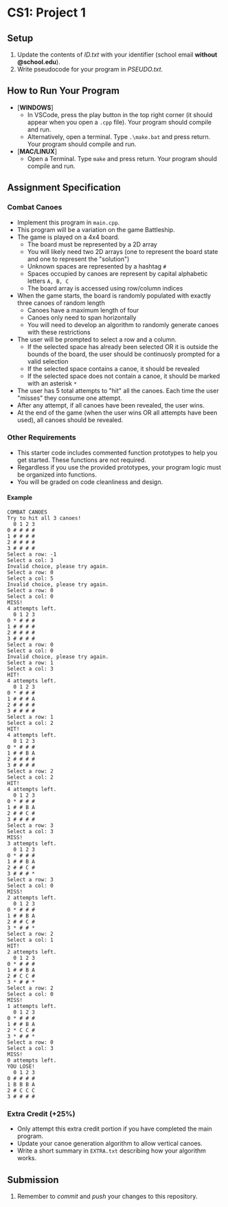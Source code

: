 # CS1: Project 1

## Setup
1. Update the contents of *ID.txt* with your identifier (school email **without @school.edu**).
2. Write pseudocode for your program in *PSEUDO.txt*.

## How to Run Your Program
* [**WINDOWS**]
   - In VSCode, press the play button in the top right corner (it should appear when you open a `.cpp` file). Your program should compile and run.
   - Alternatively, open a terminal. Type `.\make.bat` and press return. Your program should compile and run.
* [**MAC/LINUX**]
   - Open a Terminal. Type `make` and press return. Your program should compile and run.

## Assignment Specification
### Combat Canoes
* Implement this program in `main.cpp`.
* This program will be a variation on the game Battleship.
* The game is played on a 4x4 board.
   - The board must be represented by a 2D array
   - You will likely need two 2D arrays (one to represent the board state and one to represent the "solution")
   - Unknown spaces are represented by a hashtag `#`
   - Spaces occupied by canoes are represent by capital alphabetic letters `A, B, C`
   - The board array is accessed using row/column indices
* When the game starts, the board is randomly populated with exactly three canoes of random length
   - Canoes have a maximum length of four
   - Canoes only need to span horizontally
   - You will need to develop an algorithm to randomly generate canoes with these restrictions
* The user will be prompted to select a row and a column.
   - If the selected space has already been selected OR it is outside the bounds of the board, the user should be continuosly prompted for a valid selection
   - If the selected space contains a canoe, it should be revealed
   - If the selected space does not contain a canoe, it should be marked with an asterisk `*`
* The user has 5 total attempts to "hit" all the canoes. Each time the user "misses" they consume one attempt.
* After any attempt, if all canoes have been revealed, the user wins.
* At the end of the game (when the user wins OR all attempts have been used), all canoes should be revealed.

### Other Requirements
* This starter code includes commented function prototypes to help you get started. These functions are not required.
* Regardless if you use the provided prototypes, your program logic must be organized into functions.
* You will be graded on code cleanliness and design.

#### Example
```
COMBAT CANOES
Try to hit all 3 canoes!
  0 1 2 3 
0 # # # #
1 # # # #
2 # # # #
3 # # # #
Select a row: -1
Select a col: 3
Invalid choice, please try again.
Select a row: 0
Select a col: 5
Invalid choice, please try again.
Select a row: 0
Select a col: 0
MISS!
4 attempts left.
  0 1 2 3 
0 * # # #
1 # # # #
2 # # # #
3 # # # #
Select a row: 0
Select a col: 0
Invalid choice, please try again.
Select a row: 1
Select a col: 3
HIT!
4 attempts left.
  0 1 2 3 
0 * # # #
1 # # # A
2 # # # #
3 # # # #
Select a row: 1
Select a col: 2
HIT!
4 attempts left.
  0 1 2 3 
0 * # # #
1 # # B A
2 # # # #
3 # # # #
Select a row: 2
Select a col: 2
HIT!
4 attempts left.
  0 1 2 3 
0 * # # #
1 # # B A
2 # # C #
3 # # # #
Select a row: 3
Select a col: 3
MISS!
3 attempts left.
  0 1 2 3 
0 * # # #
1 # # B A
2 # # C #
3 # # # *
Select a row: 3
Select a col: 0
MISS!
2 attempts left.
  0 1 2 3 
0 * # # #
1 # # B A
2 # # C #
3 * # # *
Select a row: 2
Select a col: 1
HIT!
2 attempts left.
  0 1 2 3 
0 * # # #
1 # # B A
2 # C C #
3 * # # *
Select a row: 2
Select a col: 0
MISS!
1 attempts left.
  0 1 2 3 
0 * # # #
1 # # B A
2 * C C #
3 * # # *
Select a row: 0
Select a col: 3
MISS!
0 attempts left.
YOU LOSE!
  0 1 2 3 
0 # # # #
1 B B B A
2 # C C C
3 # # # #
```

### Extra Credit (+25%)
* Only attempt this extra credit portion if you have completed the main program.
* Update your canoe generation algorithm to allow vertical canoes.
* Write a short summary in `EXTRA.txt` describing how your algorithm works.

## Submission
1. Remember to *commit* and *push* your changes to this repository.
